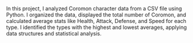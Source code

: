 In this project, I analyzed Coromon character data from a CSV file using Python. I organized the data, displayed the total number of Coromon, and calculated average stats like Health, 
Attack, Defense, and Speed for each type. I identified the types with the highest and lowest averages, applying data structures and statistical analysis.
